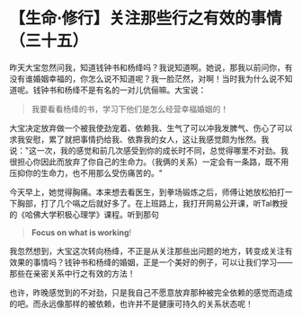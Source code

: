 # 【生命⋅修行】关注那些行之有效的事情（三十五）

昨天大宝忽然问我，知道钱钟书和杨绛吗？我说知道啊。她说，那我以前问你，有没有谁婚姻幸福的，你怎么说不知道呢？我一脸茫然，对啊！当时我为什么说不知道呢。钱钟书和杨绛不是有名的一对儿伉俪嘛。大宝说：

> 我要看看杨绛的书，学习下他们是怎么经营幸福婚姻的！

大宝决定放弃做一个被我使劲宠着、依赖我、生气了可以冲我发脾气、伤心了可以求我安慰，累了就把事情扔给我、依靠我的女人，这让我感觉颇为怅然。我说："这一次，我的感觉和前几次感受到你的成长时不同，总觉得哪里不对劲。我很担心你因此而放弃了你自己的生命力。（我俩的关系）一定会有一条路，既不用压抑你的生命力，也不用那么受伤痛苦的。"

今天早上，她觉得胸痛。本来想去看医生，到拳场锻炼之后，师傅让她放松拍打一下胸部，打了几个嗝之后就好多了。在上班路上，我打开网易公开课，听Tal教授的《哈佛大学积极心理学》课程。听到那句

> **Focus on what is working**!

我忽然想到，大宝这次转向杨绛，不正是从关注那些出问题的地方，转变成关注有效果的事情吗？钱钟书和杨绛的婚姻，正是一个美好的例子，可以让我们学习——那些在亲密关系中行之有效的方法！

也许，昨晚感觉到的不对劲，只是我自己不愿意放弃那种被完全依赖的感觉而造成的吧。而永远像那样的被依赖，也许并不是健康可持久的关系状态呢！